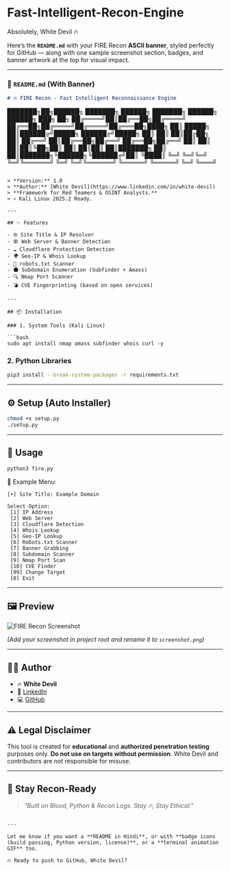 # Fast-Intelligent-Recon-Engine
Absolutely, White Devil 🔥

Here’s the **`README.md`** with your FIRE Recon **ASCII banner**, styled perfectly for GitHub — along with one sample screenshot section, badges, and banner artwork at the top for visual impact.

---

### 📄 `README.md` (With Banner)

```markdown
# 🔥 FIRE Recon - Fast Intelligent Reconnaissance Engine

```

███████╗██╗██████╗ ███████╗    ██████╗ ███████╗ ██████╗ ██████╗ ███╗   ██╗
██╔════╝██║██╔══██╗██╔════╝    ██╔══██╗██╔════╝██╔════╝██╔═══██╗████╗  ██║
█████╗  ██║██████╔╝█████╗      ██████╔╝█████╗  ██║     ██║   ██║██╔██╗ ██║
██╔══╝  ██║██╔══██╗██╔══╝      ██╔══██╗██╔══╝  ██║     ██║   ██║██║╚██╗██║
██║     ██║██║  ██║███████╗    ██║  ██║███████╗╚██████╗╚██████╔╝██║ ╚████║
╚═╝     ╚═╝╚═╝  ╚═╝╚══════╝    ╚═╝  ╚═╝╚══════╝ ╚═════╝ ╚═════╝ ╚═╝  ╚═══╝

````

> **Version:** 1.0  
> **Author:** [White Devil](https://www.linkedin.com/in/white-devil)  
> **Framework for Red Teamers & OSINT Analysts.**  
> 💀 Kali Linux 2025.2 Ready.

---

## ✨ Features

- 🌐 Site Title & IP Resolver
- 🕸 Web Server & Banner Detection
- ☁️ Cloudflare Protection Detection
- 🌍 Geo-IP & Whois Lookup
- 🤖 robots.txt Scanner
- 🌑 Subdomain Enumeration (Subfinder + Amass)
- 🔍 Nmap Port Scanner
- 💣 CVE Fingerprinting (based on open services)

---

## 📦 Installation

### 1. System Tools (Kali Linux)

```bash
sudo apt install nmap amass subfinder whois curl -y
````

### 2. Python Libraries

```bash
pip3 install --break-system-packages -r requirements.txt
```

---

## ⚙️ Setup (Auto Installer)

```bash
chmod +x setup.py
./setup.py
```

---

## 🧪 Usage

```bash
python3 fire.py
```

🔧 Example Menu:

```
[+] Site Title: Example Domain

Select Option:
 [1] IP Address
 [2] Web Server
 [3] Cloudflare Detection
 [4] Whois Lookup
 [5] Geo-IP Lookup
 [6] Robots.txt Scanner
 [7] Banner Grabbing
 [8] Subdomain Scanner
 [9] Nmap Port Scan
 [10] CVE Finder
 [99] Change Target
 [0] Exit
```

---

## 🖼️ Preview

![FIRE Recon Screenshot](https://raw.githubusercontent.com/WhiteDevil/FIRE-Recon/main/screenshot.png)

*(Add your screenshot in project root and rename it to `screenshot.png`)*

---

## 👨‍💻 Author

* 🔥 **White Devil**
* 🔗 [LinkedIn](https://www.linkedin.com/in/white-devil)
* 💻 [GitHub](https://github.com/WhiteDevil/FIRE-Recon)

---

## ⚠️ Legal Disclaimer

This tool is created for **educational** and **authorized penetration testing** purposes only.
**Do not use on targets without permission**.
White Devil and contributors are not responsible for misuse.

---

## 🚀 Stay Recon-Ready

> *"Built on Blood, Python & Recon Logs. Stay 🔥, Stay Ethical."*

```

---

Let me know if you want a **README in Hindi**, or with **badge icons (build passing, Python version, license)**, or a **terminal animation GIF** too.

🔥 Ready to push to GitHub, White Devil?
```
